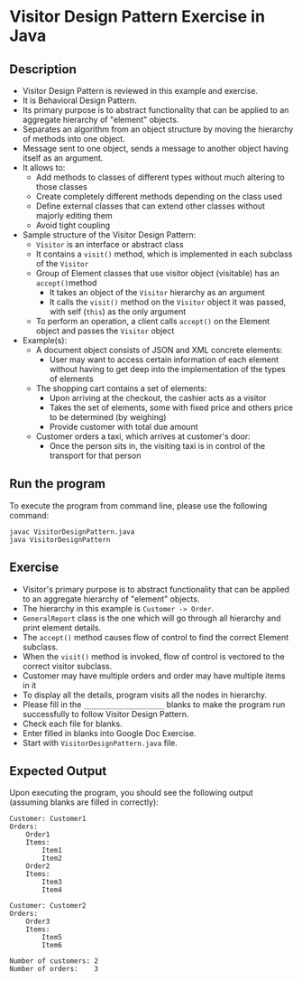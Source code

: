 # Visitor Design Pattern Exercise in Java

## Description
* Visitor Design Pattern is reviewed in this example and exercise.
* It is Behavioral Design Pattern.
* Its primary purpose is to abstract functionality that can be applied to an aggregate hierarchy of "element" objects.
* Separates an algorithm from an object structure by moving the hierarchy of methods into one object.
* Message sent to one object, sends a message to another object having itself as an argument.
* It allows to:
  * Add methods to classes of different types without much altering to those classes
  * Create completely different methods depending on the class used
  * Define external classes that can extend other classes without majorly editing them
  * Avoid tight coupling
* Sample structure of the Visitor Design Pattern:
  * `Visitor` is an interface or abstract class
  * It contains a `visit()` method, which is implemented in each subclass of the `Visitor`
  * Group of Element classes that use visitor object (visitable) has an `accept()`method
    * It takes an object of the `Visitor` hierarchy as an argument
    * It calls the `visit()` method on the `Visitor` object it was passed, with self (`this`) as the only argument
  * To perform an operation, a client calls `accept()` on the Element object and passes the `Visitor` object
* Example(s):
  * A document object consists of JSON and XML concrete elements:
    * User may want to access certain information of each element without having to get deep into the implementation of
    the types of elements
  * The shopping cart contains a set of elements:
    * Upon arriving at the checkout, the cashier acts as a visitor
    * Takes the set of elements, some with fixed price and others price to be determined (by weighing)
    * Provide customer with total due amount
  * Customer orders a taxi, which arrives at customer's door:
      * Once the person sits in, the visiting taxi is in control of the transport for that person

## Run the program
To execute the program from command line, please use the following command:

```
javac VisitorDesignPattern.java
java VisitorDesignPattern
```

## Exercise
* Visitor's primary purpose is to abstract functionality that can be applied to an aggregate hierarchy of "element"
objects.
* The hierarchy in this example is `Customer -> Order`.
* `GeneralReport` class is the one which will go through all hierarchy and print element details.
* The `accept()` method causes flow of control to find the correct Element subclass.
* When the `visit()` method is invoked, flow of control is vectored to the correct visitor subclass.
* Customer may have multiple orders and order may have multiple items in it
* To display all the details, program visits all the nodes in hierarchy.
* Please fill in the `____________________`  blanks to make the program run successfully to follow Visitor Design
Pattern.
* Check each file for blanks.
* Enter filled in blanks into Google Doc Exercise.
* Start with `VisitorDesignPattern.java` file.

## Expected Output
Upon executing the program, you should see the following output (assuming blanks are filled in correctly):

```
Customer: Customer1
Orders:
    Order1
    Items:
        Item1
        Item2
    Order2
    Items:
        Item3
        Item4

Customer: Customer2
Orders:
    Order3
    Items:
        Item5
        Item6

Number of customers: 2
Number of orders:    3
```
